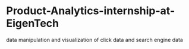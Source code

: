 # Product-Analytics-internship-at-EigenTech
data manipulation and visualization of click data and search engine data
 
